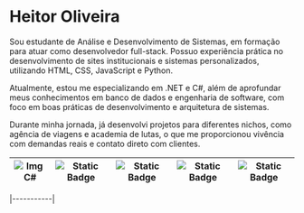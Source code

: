 
# Heitor Oliveira


Sou estudante de Análise e Desenvolvimento de Sistemas, em formação para atuar como desenvolvedor full-stack. Possuo experiência prática no desenvolvimento de sites institucionais e sistemas personalizados, utilizando HTML, CSS, JavaScript e Python.

Atualmente, estou me especializando em .NET e C#, além de aprofundar meus conhecimentos em banco de dados e engenharia de software, com foco em boas práticas de desenvolvimento e arquitetura de sistemas.

Durante minha jornada, já desenvolvi projetos para diferentes nichos, como agência de viagens e academia de lutas, o que me proporcionou vivência com demandas reais e contato direto com clientes.


| ![Img C#](https://img.icons8.com/nolan/96/c-sharp-logo.png) | ![Static Badge](https://img.icons8.com/color/96/net-framework.png) | ![Static Badge](https://img.icons8.com/color/96/python--v1.png) | ![Static Badge](https://img.icons8.com/color/96/html-5--v1.png) |![Static Badge](https://img.icons8.com/color/96/css3.png) |
|---------|--------|---------|--------|---------|

[dark]: https://github-readme-stats.vercel.app/api?username=anuraghazra&show_icons=true&hide=contribs,prs&cache_seconds=86400&theme=dark
|-----------|
